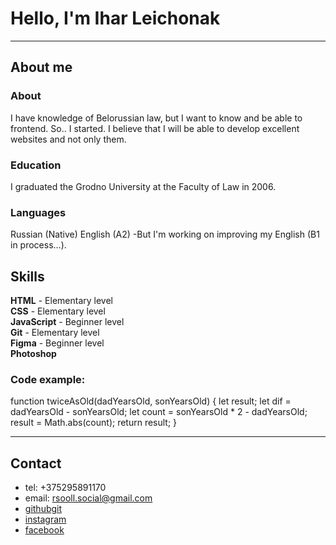 # Hello, I'm Ihar Leichonak

---

## About me

### About

I have knowledge of Belorussian law, but I want to know and be able to frontend. So.. I started.
I believe that I will be able to develop excellent websites and not only them.

### Education

I graduated the Grodno University at the Faculty of Law in 2006.

### Languages

Russian (Native)
English (A2) -But I'm working on improving my English (B1 in process…).

## Skills

**HTML** - Elementary level  
**CSS** - Elementary level  
**JavaScript** - Beginner level  
**Git** - Elementary level  
**Figma** - Beginner level  
**Photoshop**

### Code example:

   function twiceAsOld(dadYearsOld, sonYearsOld) {
  let result;
  let dif = dadYearsOld - sonYearsOld;
  let  count = sonYearsOld * 2 - dadYearsOld;
  result = Math.abs(count);
  return result; 
}

---

## Contact

- tel: +375295891170
- email: rsooll.social@gmail.com
- [githubgit](https://github.com/rsooll)
- [instagram](https://www.instagram.com/rsooll.i/)
- [facebook](https://www.facebook.com/rsooll.i)

